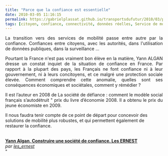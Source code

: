 ```yaml
---
title: "Parce que la confiance est essentielle"
date: 2010-03-05 11:16:15
permalink: https://gabrielplassat.github.io/transportsdufutur/2010/03/parce-que-la-confiance-est-essentielle.html
tags: [citoyen, confiance, connectivité, données réelles, Service de mobilité, TIC]
---
```


<p style="text-align: justify">La transition vers des services de mobilité passe entre autre par la confiance. Confiances entre citoyens, avec les autorités, dans l'utilisation de données publiques, dans la surveillance ...</p> <p style="text-align: justify">Pourtant la France n'est pas vraiment bon élève en la matière, Yann ALGAN dresse un constat inquiet de la situation de confiance en France. Par rapport à la plupart des pays, les Français ne font confiance ni à leur gouvernement, ni à leurs concitoyens, et ce malgré une protection sociale élevée. Comment comprendre cette anomalie, quelles sont ses conséquences économiques et sociétales, comment y rémédier ?</p> <p style="text-align: justify">Il est l’auteur en 2008 de La société de défiance : comment le modèle social français s’autodétruit " prix du livre d’économie 2008. Il a obtenu le prix du jeune économiste en 2009. </p> <p>Il nous faudra tenir compte de ce point de départ pour concevoir des solutions de mobilité plus robustes, et qui permettent également de restaurer la confiance.</p> <p style=""text-align: center"">  </p> <div><br /><strong><a href=""http://www.dailymotion.com/swf/xbqvqz"">Yann Algan, Construire une société de confiance. Les ERNEST</a></strong><br /><em>par <a href=""http://www.dailymotion.com/les_ernest"">les_ernest</a></em></div>"
